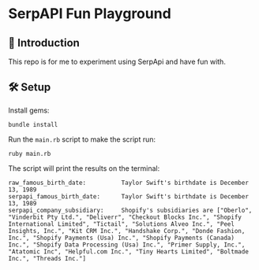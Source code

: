 # SerpAPI Fun Playground

## 👋 Introduction

This repo is for me to experiment using SerpApi and have fun with.

## 🛠️ Setup

Install gems:
```
bundle install
```

Run the `main.rb` script to make the script run:
```
ruby main.rb
```

The script will print the results on the terminal:
```
raw_famous_birth_date:          Taylor Swift's birthdate is December 13, 1989
serpapi_famous_birth_date:      Taylor Swift's birthdate is December 13, 1989
serpapi_company_subsidiary:     Shopify's subsidiaries are ["Oberlo", "Vinderbit Pty Ltd.", "Deliverr", "Checkout Blocks Inc.", "Shopify International Limited", "Tictail", "Solutions Alveo Inc.", "Peel Insights, Inc.", "Kit CRM Inc.", "Handshake Corp.", "Donde Fashion, Inc.", "Shopify Payments (Usa) Inc.", "Shopify Payments (Canada) Inc.", "Shopify Data Processing (Usa) Inc.", "Primer Supply, Inc.", "Atatomic Inc", "Helpful.com Inc.", "Tiny Hearts Limited", "Boltmade Inc.", "Threads Inc."]
```
